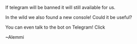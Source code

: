 If telegram will be banned it will still available for us.

In the wild we also found a new console! Could it be useful?

You can even talk to the bot on Telegram! Click

~Alemmi
